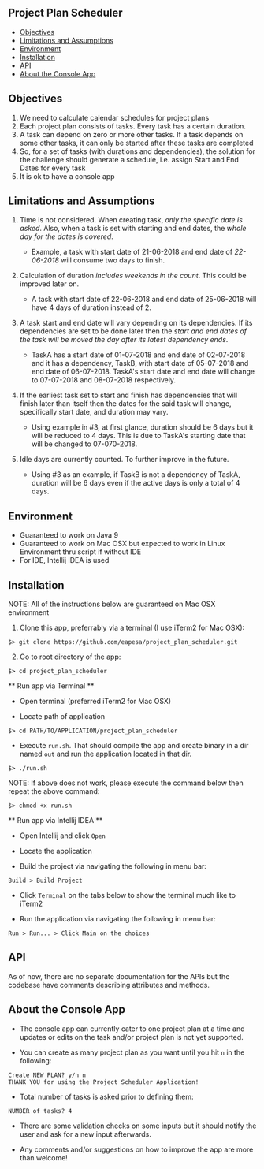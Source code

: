 Project Plan Scheduler
----------------------

* [Objectives](https://github.com/eapesa/project_plan_scheduler#objectives)
* [Limitations and Assumptions](https://github.com/eapesa/project_plan_scheduler#limitations-and-assumptions)
* [Environment](https://github.com/eapesa/project_plan_scheduler#environment)
* [Installation](https://github.com/eapesa/project_plan_scheduler#installation)
* [API](https://github.com/eapesa/project_plan_scheduler#api)
* [About the Console App](https://github.com/eapesa/project_plan_scheduler#about-the-console-app)

## Objectives

1. We need to calculate calendar schedules for project plans
2. Each project plan consists of tasks. Every task has a certain duration.
3. A task can depend on zero or more other tasks. If a task depends on some other tasks, it can only be started after these tasks are completed
4. So, for a set of tasks (with durations and dependencies), the solution for the challenge should generate a schedule, i.e. assign Start and End Dates for every task
5. It is ok to have a console app


## Limitations and Assumptions

1. Time is not considered. When creating task, *only the specific date is asked*. Also, when a task is set with starting and end dates, the *whole day for the dates is covered*.
    - Example, a task with start date of 21-06-2018 and end date of *22-06-2018* will consume two days to finish.

2. Calculation of duration *includes weekends in the count*. This could be improved later on.
    - A task with start date of 22-06-2018 and end date of 25-06-2018 will have 4 days of duration instead of 2.

3. A task start and end date will vary depending on its dependencies. If its dependencies are set to be done later then the *start and end dates of the task will be moved the day after its latest dependency ends*.
    - TaskA has a start date of 01-07-2018 and end date of 02-07-2018 and it has a dependency, TaskB, with start date of 05-07-2018 and end date of 06-07-2018. TaskA's start date and end date will change to 07-07-2018 and 08-07-2018 respectively.

4. If the earliest task set to start and finish has dependencies that will finish later than itself then the dates for the said task will change, specifically start date, and duration may vary.
    - Using example in #3, at first glance, duration should be 6 days but it will be reduced to 4 days. This is due to TaskA's starting date that will be changed to 07-070-2018.

5. Idle days are currently counted. To further improve in the future.
    - Using #3 as an example, if TaskB is not a dependency of TaskA, duration will be 6 days even if the active days is only a total of 4 days.

## Environment

- Guaranteed to work on Java 9
- Guaranteed to work on Mac OSX but expected to work in Linux Environment thru script if without IDE
- For IDE, Intellij IDEA is used

## Installation

NOTE: All of the instructions below are guaranteed on Mac OSX environment

1. Clone this app, preferrably via a terminal (I use iTerm2 for Mac OSX):
```
$> git clone https://github.com/eapesa/project_plan_scheduler.git
```

2. Go to root directory of the app:
```
$> cd project_plan_scheduler
```

** Run app via Terminal **

- Open terminal (preferred iTerm2 for Mac OSX)

- Locate path of application
```
$> cd PATH/TO/APPLICATION/project_plan_scheduler
```

- Execute `run.sh`. That should compile the app and create binary in a dir named `out` and run the application located in that dir.
```
$> ./run.sh
```

NOTE: If above does not work, please execute the command below then repeat the above command:
```
$> chmod +x run.sh
```

** Run app via Intellij IDEA **

- Open Intellij and click `Open`

- Locate the application

- Build the project via navigating the following in menu bar:
```
Build > Build Project
```

- Click `Terminal` on the tabs below to show the terminal much like to iTerm2

- Run the application via navigating the following in menu bar:
```
Run > Run... > Click Main on the choices
```

## API

As of now, there are no separate documentation for the APIs but the codebase have comments describing attributes and methods.

## About the Console App

- The console app can currently cater to one project plan at a time and updates or edits on the task and/or project plan is not yet supported.

- You can create as many project plan as you want until you hit `n` in the following:
```
Create NEW PLAN? y/n n
THANK YOU for using the Project Scheduler Application!
```

- Total number of tasks is asked prior to defining them:
```
NUMBER of tasks? 4
```

- There are some validation checks on some inputs but it should notify the user and ask for a new input afterwards.

- Any comments and/or suggestions on how to improve the app are more than welcome!
